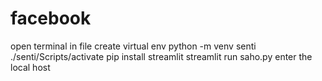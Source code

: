 # facebook
open terminal in file
create virtual env
python -m venv senti
./senti/Scripts/activate
pip install streamlit
streamlit run saho.py
enter the local host

